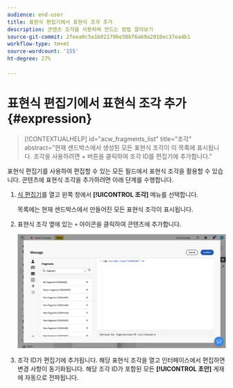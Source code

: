 ```yaml
---
audience: end-user
title: 표현식 편집기에서 표현식 조각 추가
description: 콘텐츠 조각을 사용하여 만드는 방법 알아보기
source-git-commit: 2feea0c5a1b021786e58bf6a69a2018ec37ea4b1
workflow-type: tm+mt
source-wordcount: '155'
ht-degree: 27%

---
```


# 표현식 편집기에서 표현식 조각 추가 {#expression}

>[!CONTEXTUALHELP]
>id="acw_fragments_list"
>title="조각"
>abstract="현재 샌드박스에서 생성된 모든 표현식 조각이 이 목록에 표시됩니다. 조각을 사용하려면 + 버튼을 클릭하여 조각 ID를 편집기에 추가합니다."

<!-- pas vu dans l'UI-->

표현식 편집기를 사용하여 편집할 수 있는 모든 필드에서 표현식 조각을 활용할 수 있습니다. 콘텐츠에 표현식 조각을 추가하려면 아래 단계를 수행합니다.

1. [식 편집기](../personalization/gs-personalization.md)를 열고 왼쪽 창에서 **[!UICONTROL 조각]** 메뉴를 선택합니다.

   목록에는 현재 샌드박스에서 만들어진 모든 표현식 조각이 표시됩니다.

1. 표현식 조각 옆에 있는 `+` 아이콘을 클릭하여 콘텐츠에 추가합니다.

   ![](assets/fragment-add-expression.png)

1. 조각 ID가 편집기에 추가됩니다. 해당 표현식 조각을 열고 인터페이스에서 편집하면 변경 사항이 동기화됩니다. 해당 조각 ID가 포함된 모든 **[!UICONTROL 초안]** 게재에 자동으로 전파됩니다.
